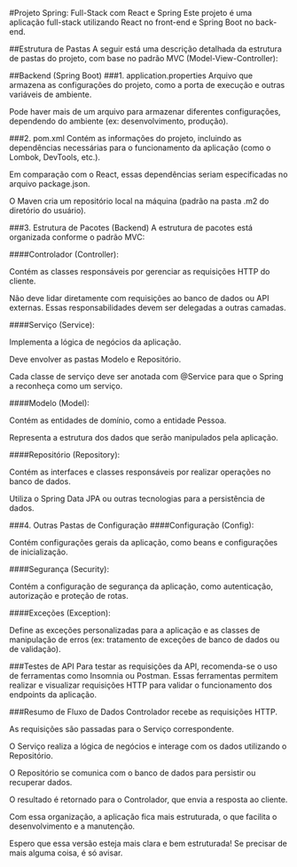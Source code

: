 #Projeto Spring: Full-Stack com React e Spring
Este projeto é uma aplicação full-stack utilizando React no front-end e Spring Boot no back-end.

##Estrutura de Pastas
A seguir está uma descrição detalhada da estrutura de pastas do projeto, com base no padrão MVC (Model-View-Controller):

##Backend (Spring Boot)
###1. application.properties
Arquivo que armazena as configurações do projeto, como a porta de execução e outras variáveis de ambiente.

Pode haver mais de um arquivo para armazenar diferentes configurações, dependendo do ambiente (ex: desenvolvimento, produção).

###2. pom.xml
Contém as informações do projeto, incluindo as dependências necessárias para o funcionamento da aplicação (como o Lombok, DevTools, etc.).

Em comparação com o React, essas dependências seriam especificadas no arquivo package.json.

O Maven cria um repositório local na máquina (padrão na pasta .m2 do diretório do usuário).

###3. Estrutura de Pacotes (Backend)
A estrutura de pacotes está organizada conforme o padrão MVC:

####Controlador (Controller):

Contém as classes responsáveis por gerenciar as requisições HTTP do cliente.

Não deve lidar diretamente com requisições ao banco de dados ou API externas. Essas responsabilidades devem ser delegadas a outras camadas.

####Serviço (Service):

Implementa a lógica de negócios da aplicação.

Deve envolver as pastas Modelo e Repositório.

Cada classe de serviço deve ser anotada com @Service para que o Spring a reconheça como um serviço.

####Modelo (Model):

Contém as entidades de domínio, como a entidade Pessoa.

Representa a estrutura dos dados que serão manipulados pela aplicação.

####Repositório (Repository):

Contém as interfaces e classes responsáveis por realizar operações no banco de dados.

Utiliza o Spring Data JPA ou outras tecnologias para a persistência de dados.

###4. Outras Pastas de Configuração
####Configuração (Config):

Contém configurações gerais da aplicação, como beans e configurações de inicialização.

####Segurança (Security):

Contém a configuração de segurança da aplicação, como autenticação, autorização e proteção de rotas.

####Exceções (Exception):

Define as exceções personalizadas para a aplicação e as classes de manipulação de erros (ex: tratamento de exceções de banco de dados ou de validação).

###Testes de API
Para testar as requisições da API, recomenda-se o uso de ferramentas como Insomnia ou Postman. Essas ferramentas permitem realizar e visualizar requisições HTTP para validar o funcionamento dos endpoints da aplicação.

###Resumo de Fluxo de Dados
Controlador recebe as requisições HTTP.

As requisições são passadas para o Serviço correspondente.

O Serviço realiza a lógica de negócios e interage com os dados utilizando o Repositório.

O Repositório se comunica com o banco de dados para persistir ou recuperar dados.

O resultado é retornado para o Controlador, que envia a resposta ao cliente.

Com essa organização, a aplicação fica mais estruturada, o que facilita o desenvolvimento e a manutenção.

Espero que essa versão esteja mais clara e bem estruturada! Se precisar de mais alguma coisa, é só avisar.

